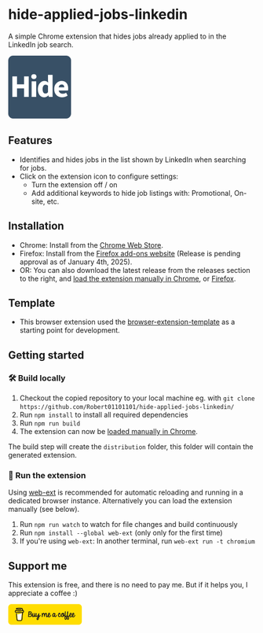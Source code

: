 # hide-applied-jobs-linkedin

[link-rgh]: https://github.com/sindresorhus/refined-github
[link-ngh]: https://github.com/sindresorhus/notifier-for-github
[link-hfog]: https://github.com/sindresorhus/hide-files-on-github
[link-tsconfig]: https://github.com/sindresorhus/tsconfig
[link-cws-keys]: https://github.com/fregante/chrome-webstore-upload-keys
[link-amo-keys]: https://addons.mozilla.org/en-US/developers/addon/api/key

A simple Chrome extension that hides jobs already applied to in the LinkedIn job search.

![Icon](source/icon.png)

## Features

- Identifies and hides jobs in the list shown by LinkedIn when searching for jobs.
- Click on the extension icon to configure settings:
  - Turn the extension off / on
  - Add additional keywords to hide job listings with: Promotional, On-site, etc.

## Installation

- Chrome: Install from the [Chrome Web Store](https://chromewebstore.google.com/detail/hide-applied-jobs-linkedi/jkoegkdeggghnoenfgjoklfkmihkighf).
- Firefox: Install from the [Firefox add-ons website](https://addons.mozilla.org/en-CA/firefox/addon/hide-applied-jobs-linkedin/) (Release is pending approval as of January 4th, 2025).
- OR: You can also download the latest release from the releases section to the right, and [load the extension manually in Chrome](https://www.smashingmagazine.com/2017/04/browser-extension-edge-chrome-firefox-opera-brave-vivaldi/#google-chrome-opera-vivaldi), or [Firefox](https://developer.mozilla.org/en-US/docs/Mozilla/Add-ons/WebExtensions/Your_first_WebExtension#installing).

## Template

- This browser extension used the [browser-extension-template](https://github.com/fregante/browser-extension-template) as a starting point for development.

## Getting started

### 🛠 Build locally

1. Checkout the copied repository to your local machine eg. with `git clone https://github.com/Robert01101101/hide-applied-jobs-linkedin/`
1. Run `npm install` to install all required dependencies
1. Run `npm run build`
1. The extension can now be [loaded manually in Chrome](https://www.smashingmagazine.com/2017/04/browser-extension-edge-chrome-firefox-opera-brave-vivaldi/#google-chrome-opera-vivaldi).

The build step will create the `distribution` folder, this folder will contain the generated extension.

### 🏃 Run the extension

Using [web-ext](https://extensionworkshop.com/documentation/develop/getting-started-with-web-ext/) is recommended for automatic reloading and running in a dedicated browser instance. Alternatively you can load the extension manually (see below).

1. Run `npm run watch` to watch for file changes and build continuously
1. Run `npm install --global web-ext` (only only for the first time)
1. If you're using `web-ext`: In another terminal, run `web-ext run -t chromium`

## Support me

This extension is free, and there is no need to pay me. But if it helps you, I appreciate a coffee :)

<a href="https://www.buymeacoffee.com/rmichels">
    <img src="media/bmc-button.png" style="width: 150px; height: auto;" alt="Buy Me A Coffee">
</a>
